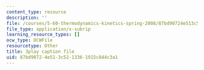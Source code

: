```yaml
---
content_type: resource
description: ''
file: /courses/5-60-thermodynamics-kinetics-spring-2008/87bd90724e513c5213361915c844c3a1_6LYuK8qI0_s.srt
file_type: application/x-subrip
learning_resource_types: []
ocw_type: OCWFile
resourcetype: Other
title: 3play caption file
uid: 87bd9072-4e51-3c52-1336-1915c844c3a1
---
```

